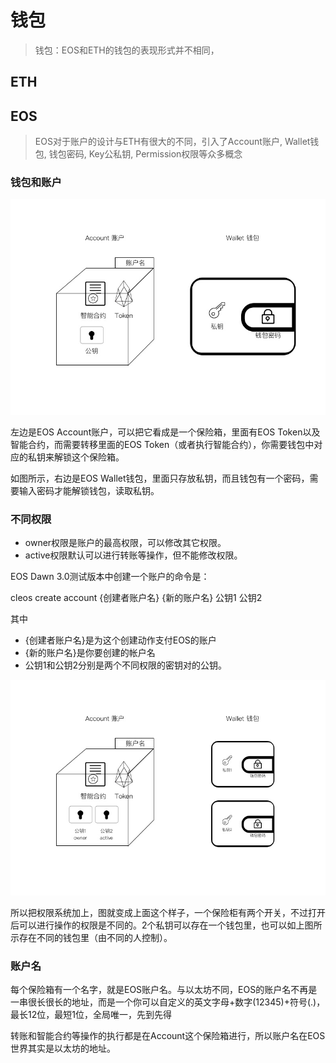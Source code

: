 # 钱包

> 钱包：EOS和ETH的钱包的表现形式并不相同，

## ETH

## EOS
> EOS对于账户的设计与ETH有很大的不同，引入了Account账户, Wallet钱包, 钱包密码, Key公私钥, Permission权限等众多概念

### 钱包和账户
![EOS钱包](imgs/EOS钱包.jpg)

左边是EOS Account账户，可以把它看成是一个保险箱，里面有EOS Token以及智能合约，而需要转移里面的EOS Token（或者执行智能合约），你需要钱包中对应的私钥来解锁这个保险箱。

如图所示，右边是EOS Wallet钱包，里面只存放私钥，而且钱包有一个密码，需要输入密码才能解锁钱包，读取私钥。

### 不同权限

* owner权限是账户的最高权限，可以修改其它权限。
* active权限默认可以进行转账等操作，但不能修改权限。

EOS Dawn 3.0测试版本中创建一个账户的命令是：

cleos create account {创建者账户名} {新的账户名} 公钥1 公钥2

其中

* {创建者账户名}是为这个创建动作支付EOS的账户
* {新的账户名}是你要创建的帐户名
* 公钥1和公钥2分别是两个不同权限的密钥对的公钥。

![EOS钱包2](imgs/EOS钱包2.jpg)

所以把权限系统加上，图就变成上面这个样子，一个保险柜有两个开关，不过打开后可以进行操作的权限是不同的。2个私钥可以存在一个钱包里，也可以如上图所示存在不同的钱包里（由不同的人控制）。

### 账户名
每个保险箱有一个名字，就是EOS账户名。与以太坊不同，EOS的账户名不再是一串很长很长的地址，而是一个你可以自定义的英文字母+数字(12345)+符号(.)，最长12位，最短1位，全局唯一，先到先得

转账和智能合约等操作的执行都是在Account这个保险箱进行，所以账户名在EOS世界其实是以太坊的地址。